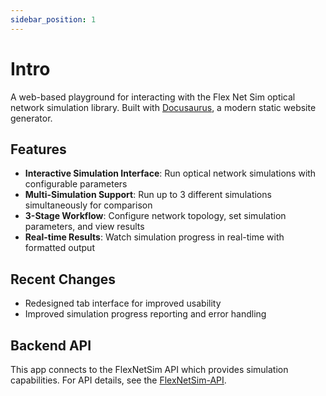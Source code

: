 ```yaml
---
sidebar_position: 1
---
```


# Intro

A web-based playground for interacting with the Flex Net Sim optical network simulation library. Built with [Docusaurus](https://docusaurus.io/), a modern static website generator.

## Features

- **Interactive Simulation Interface**: Run optical network simulations with configurable parameters
- **Multi-Simulation Support**: Run up to 3 different simulations simultaneously for comparison
- **3-Stage Workflow**: Configure network topology, set simulation parameters, and view results
- **Real-time Results**: Watch simulation progress in real-time with formatted output

## Recent Changes

- Redesigned tab interface for improved usability
- Improved simulation progress reporting and error handling

## Backend API

This app connects to the FlexNetSim API which provides simulation capabilities. For API details, see the [FlexNetSim-API](https://github.com/MirkoZETA/FlexNetSim-API).